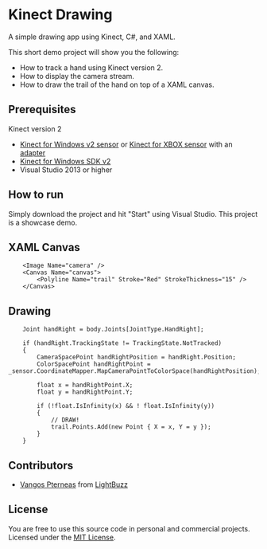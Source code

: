 # Kinect Drawing
A simple drawing app using Kinect, C#, and XAML.

This short demo project will show you the following:
* How to track a hand using Kinect version 2.
* How to display the camera stream.
* How to draw the trail of the hand on top of a XAML canvas.

## Prerequisites
Kinect version 2
* [Kinect for Windows v2 sensor](http://amzn.to/1DQtBSV) or [Kinect for XBOX sensor](http://amzn.to/1AvdswC) with an [adapter](http://amzn.to/1wPJG55)
* [Kinect for Windows SDK v2](http://www.microsoft.com/en-us/download/details.aspx?id=44561)
* Visual Studio 2013 or higher

## How to run
Simply download the project and hit "Start" using Visual Studio. This project is a showcase demo.

## XAML Canvas

		<Image Name="camera" />
		<Canvas Name="canvas">
			<Polyline Name="trail" Stroke="Red" StrokeThickness="15" />
		</Canvas>

## Drawing

		Joint handRight = body.Joints[JointType.HandRight];

		if (handRight.TrackingState != TrackingState.NotTracked)
		{
			CameraSpacePoint handRightPosition = handRight.Position;
			ColorSpacePoint handRightPoint = _sensor.CoordinateMapper.MapCameraPointToColorSpace(handRightPosition);

			float x = handRightPoint.X;
			float y = handRightPoint.Y;

			if (!float.IsInfinity(x) && ! float.IsInfinity(y))
			{
				// DRAW!
				trail.Points.Add(new Point { X = x, Y = y });
			}
		}

## Contributors
* [Vangos Pterneas](http://pterneas.com) from [LightBuzz](http://lightbuzz.com)

## License
You are free to use this source code in personal and commercial projects. Licensed under the [MIT License](https://github.com/LightBuzz/Kinect-Drawing/blob/master/LICENSE).
